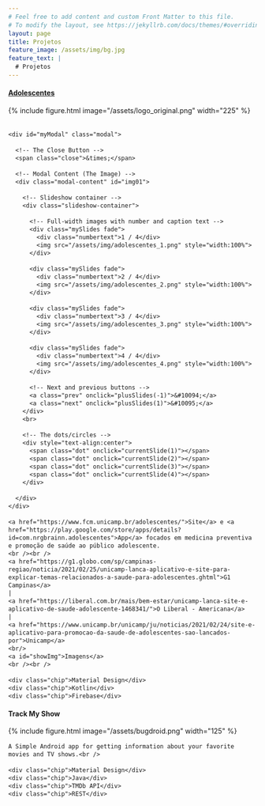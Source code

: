 ```yaml
---
# Feel free to add content and custom Front Matter to this file.
# To modify the layout, see https://jekyllrb.com/docs/themes/#overriding-theme-defaults
layout: page
title: Projetos
feature_image: /assets/img/bg.jpg
feature_text: |
  # Projetos
---
```

<link rel="stylesheet" href="/styles.css">

<div class="card">
  <div class="card-container">
    <div class="project-title">
      <h4><b><a href="https://www.fcm.unicamp.br/adolescentes/">Adolescentes</a></b></h4>
    </div>
    {% include figure.html image="/assets/logo_original.png" width="225" %} <br /><br />

    <div id="myModal" class="modal">

      <!-- The Close Button -->
      <span class="close">&times;</span>

      <!-- Modal Content (The Image) -->
      <div class="modal-content" id="img01">

        <!-- Slideshow container -->
        <div class="slideshow-container">

          <!-- Full-width images with number and caption text -->
          <div class="mySlides fade">
            <div class="numbertext">1 / 4</div>
            <img src="/assets/img/adolescentes_1.png" style="width:100%">
          </div>

          <div class="mySlides fade">
            <div class="numbertext">2 / 4</div>
            <img src="/assets/img/adolescentes_2.png" style="width:100%">
          </div>

          <div class="mySlides fade">
            <div class="numbertext">3 / 4</div>
            <img src="/assets/img/adolescentes_3.png" style="width:100%">
          </div>

          <div class="mySlides fade">
            <div class="numbertext">4 / 4</div>
            <img src="/assets/img/adolescentes_4.png" style="width:100%">
          </div>

          <!-- Next and previous buttons -->
          <a class="prev" onclick="plusSlides(-1)">&#10094;</a>
          <a class="next" onclick="plusSlides(1)">&#10095;</a>
        </div>
        <br>

        <!-- The dots/circles -->
        <div style="text-align:center">
          <span class="dot" onclick="currentSlide(1)"></span>
          <span class="dot" onclick="currentSlide(2)"></span>
          <span class="dot" onclick="currentSlide(3)"></span>
          <span class="dot" onclick="currentSlide(4)"></span>
        </div>

      </div>
    </div>

    <a href="https://www.fcm.unicamp.br/adolescentes/">Site</a> e <a href="https://play.google.com/store/apps/details?id=com.nrgbrainn.adolescentes">App</a> focados em medicina preventiva e promoção de saúde ao público adolescente.
    <br /><br />
    <a href="https://g1.globo.com/sp/campinas-regiao/noticia/2021/02/25/unicamp-lanca-aplicativo-e-site-para-explicar-temas-relacionados-a-saude-para-adolescentes.ghtml">G1 Campinas</a>
    |
    <a href="https://liberal.com.br/mais/bem-estar/unicamp-lanca-site-e-aplicativo-de-saude-adolescente-1468341/">O Liberal - Americana</a>
    |
    <a href="https://www.unicamp.br/unicamp/ju/noticias/2021/02/24/site-e-aplicativo-para-promocao-da-saude-de-adolescentes-sao-lancados-por">Unicamp</a>
    <br/>
    <a id="showImg">Imagens</a>
    <br /><br />

    <div class="chip">Material Design</div>
    <div class="chip">Kotlin</div>
    <div class="chip">Firebase</div>
  </div>
</div>

<div class="card">
  <div class="card-container">
    <div class="project-title">
      <h4><b>Track My Show</b></h4>
    </div>
    {% include figure.html image="/assets/bugdroid.png" width="125" %}

    A Simple Android app for getting information about your favorite movies and TV shows.<br />

    <div class="chip">Material Design</div>
    <div class="chip">Java</div>
    <div class="chip">TMDb API</div>
    <div class="chip">REST</div>
  </div>
</div>

<script>
  // Get the modal
  var modal = document.getElementById("myModal");

  // Get the image and insert it inside the modal - use its "alt" text as a caption
  var img = document.getElementById("showImg");
  var modalImg = document.getElementById("img01");
  var captionText = document.getElementById("caption");
  img.onclick = function(){
    modal.style.display = "block";
    modalImg.src = this.src;
    captionText.innerHTML = this.alt;
  }

  // Get the <span> element that closes the modal
  var span = document.getElementsByClassName("close")[0];

  // When the user clicks on <span> (x), close the modal
  span.onclick = function() {
    modal.style.display = "none";
  }

  var slideIndex = 1;
  showSlides(slideIndex);

  // Next/previous controls
  function plusSlides(n) {
    showSlides(slideIndex += n);
  }

  // Thumbnail image controls
  function currentSlide(n) {
    showSlides(slideIndex = n);
  }

  function showSlides(n) {
    var i;
    var slides = document.getElementsByClassName("mySlides");
    var dots = document.getElementsByClassName("dot");
    if (n > slides.length) {
      slideIndex = 1
    }
    if (n < 1) {
      slideIndex = slides.length
    }
    for (i = 0; i < slides.length; i++) {
      slides[i].style.display = "none";
    }
    for (i = 0; i < dots.length; i++) {
      dots[i].className = dots[i].className.replace(" active", "");
    }
    slides[slideIndex - 1].style.display = "block";
    dots[slideIndex - 1].className += " active";
  }
</script>
